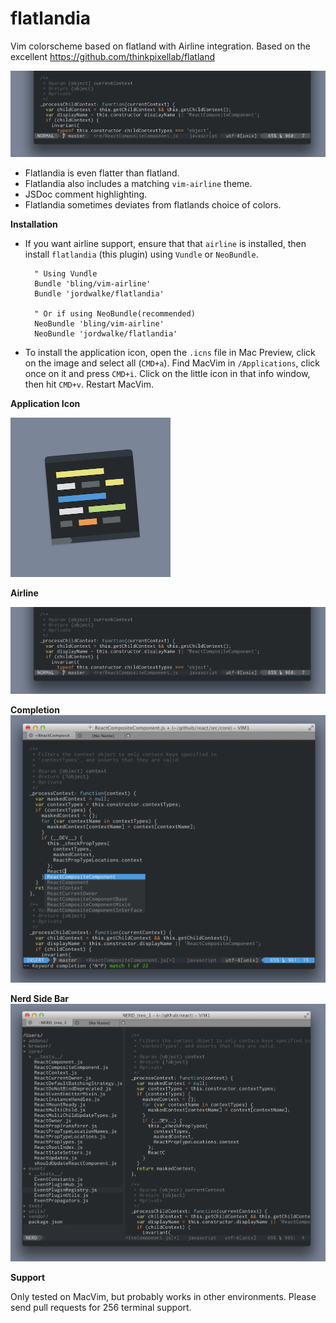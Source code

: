 flatlandia
==========

Vim colorscheme based on flatland with Airline integration. Based on the excellent https://github.com/thinkpixellab/flatland


<img src="./images/flatlandia_airline.png" />


- Flatlandia is even flatter than flatland.
- Flatlandia also includes a matching `vim-airline` theme.
- JSDoc comment highlighting.
- Flatlandia sometimes deviates from flatlands choice of colors.

**Installation**

- If you want airline support, ensure that that `airline` is installed, then install `flatlandia` (this plugin) using `Vundle` or `NeoBundle`.


        " Using Vundle
        Bundle 'bling/vim-airline'
        Bundle 'jordwalke/flatlandia'

        " Or if using NeoBundle(recommended)
        NeoBundle 'bling/vim-airline'
        NeoBundle 'jordwalke/flatlandia'


- To install the application icon, open the `.icns` file in Mac Preview, click on the image and select all (`CMD+a`). Find MacVim in `/Applications`, click once on it and press `CMD+i`. Click on the little icon in that info window, then hit `CMD+v`. Restart MacVim.


**Application Icon**

<img src="./images/ApplicationIconScreenshot.png" width=256 height=255/>

**Airline**

<img src="./images/flatlandia_airline.png" />

**Completion**
<img src="./images/flatlandia_completion.png" />

**Nerd Side Bar**
<img src="./images/flatlandia_nerd.png" />

**Support**


Only tested on MacVim, but probably works in other environments. Please send pull requests for 256 terminal support.
